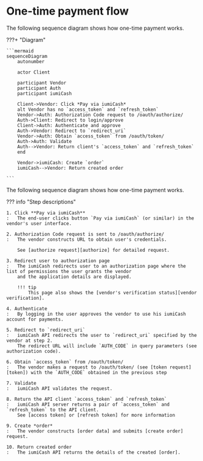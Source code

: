 # One-time payment flow


The following sequence diagram shows how one-time payment works.

???+ "Diagram"

    ```mermaid
    sequenceDiagram
        autonumber

        actor Client

        participant Vendor
        participant Auth
        participant iumiCash

        Client->Vendor: Click *Pay via iumiCash*
        alt Vendor has no `access_token` and `refresh_token`
        Vendor->Auth: Authorization Code request to /oauth/authorize/
        Auth->Client: Redirect to login/approve
        Client->Auth: Authenticate and approve
        Auth->Vendor: Redirect to `redirect_uri`
        Vendor->Auth: Obtain `access_token` from /oauth/token/
        Auth->Auth: Validate
        Auth-->Vendor: Return client's `access_token` and `refresh_token`
        end

        Vendor->iumiCash: Create `order`
        iumiCash-->Vendor: Return created order

    ```

The following sequence diagram shows how one-time payment works.

??? info "Step descriptions"

    1. Click **Pay via iumiCash**
    :   The end-user clicks button `Pay via iumiCash` (or similar) in the vendor's user interface.
    
    2. Authorization Code request is sent to /oauth/authorize/
    :   The vendor constructs URL to obtain user's credentials. 

        See [authorize request][authorize] for detailed request.
    
    3. Redirect user to authorization page
    :   The iumiCash redirects user to an authorization page where the list of permissions the user grants the vendor 
        and the application details are displayed.

        !!! tip
            This page also shows the [vendor's verification status][vendor verification].
    
    4. Authenticate
    :   By logging in the user approves the vendor to use his iumiCash account for payments.

    5. Redirect to `redirect_uri`
    :   iumiCash API redirects the user to `redirect_uri` specified by the vendor at step 2. 
        The redirect URL will include `AUTH_CODE` in query parameters (see authorization code).

    6. Obtain `access_token` from /oauth/token/
    :   The vendor makes a request to /oauth/token/ (see [token request][token]) with the `AUTH_CODE` obtained in the previous step

    7. Validate
    :   iumiCash API validates the request.

    8. Return the API client `access_token` and `refresh_token`
    :   iumiCash API server returns a pair of `access_token` and `refresh_token` to the API client. 
        See [access token] or [refresh token] for more information

    9. Create *order*
    :   The vendor constructs [order data] and submits [create order] request.

    10. Return created order
    :   The iumiCash API returns the details of the created [order].


[access token]: ../authentication/token.md#authorization-code
[refresh token]: ../authentication/token.md#refresh-token
[order data]: ../orders/create_order.md#request
[create order]: ../orders/create_order.md#create-order-api
[order]: ../orders/create_order.md#response
[hateoas]: ../orders/create_order.md#hateoas
[authorize]: ../authentication/authorize.md
[vendor verification]: ../vendors/verification.md
[authorization code]: ../authentication/authorize.md#response
[token]: ../authentication/token.md
